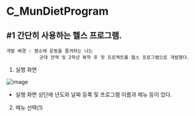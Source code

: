 # C_MunDietProgram
## #1 간단히 사용하는 헬스 프로그램.

```
개발 배경 : 평소에 운동을 즐겨하는 나는
            군대 전역 및 2학년 복학 후 첫 프로젝트를 헬스 프로그램으로 개발했다.
```

 1. 실행 화면
 
![image](https://user-images.githubusercontent.com/81169838/112105256-82a18480-8bef-11eb-9515-da67663ac00a.png)
- 실행 화면 상단에 년도와 날짜 등록 및 프로그램 이름과 메뉴 등이 있다.

 2. 메뉴 선택(1)
 
